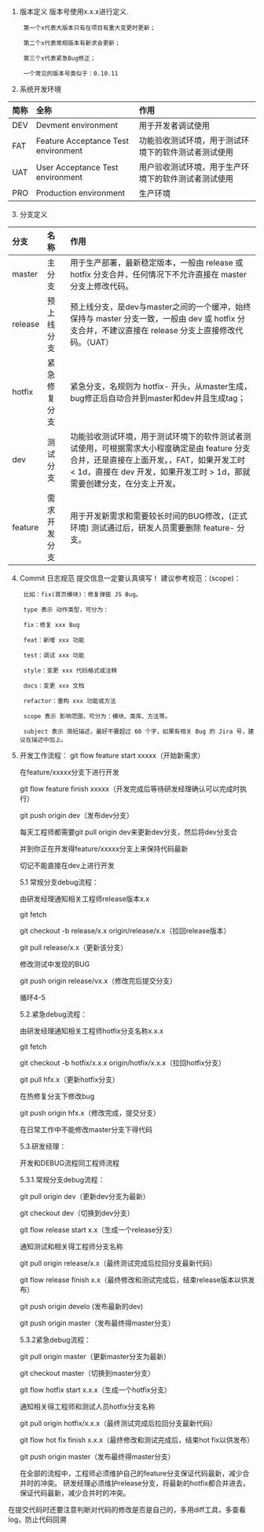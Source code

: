 1. 版本定义
版本号使用x.x.x进行定义.

        第一个x代表大版本只有在项目有重大变更时更新；

        第二个x代表常规版本有新求会更新；

        第三个x代表紧急Bug修正；

        一个常见的版本号类似于：0.10.11

2. 系统开发环境

|简称	                      |全称	                             |作用                                                           |
| :---------------------------| :------------------------------ | :----------------------------------------------------------- |
|DEV	|Devment environment	|用于开发者调试使用|
|FAT	|Feature Acceptance Test environment	|功能验收测试环境，用于测试环境下的软件测试者测试使用|
|UAT	|User Acceptance Test environment	|用户验收测试环境，用于生产环境下的软件测试者测试使用|
|PRO	|Production environment	|生产环境|
3. 分支定义

| 分支	             | 名称	                                            |作用                               |
| :---------------------------| :----------------------------------- | :----------------------------------------------------------- |
|master	|主分支	|用于生产部署，最新稳定版本，一般由 release 或 hotfix 分支合并，任何情况下不允许直接在 master 分支上修改代码。|
|release	|预上线分支	|预上线分支，是dev与master之间的一个缓冲，始终保持与 master 分支一致，一般由 dev 或 hotfix 分支合并，不建议直接在 release 分支上直接修改代码。（UAT）|
|hotfix	|紧急修复分支	|紧急分支，名规则为 hotfix- 开头，从master生成，bug修正后自动合并到master和dev并且生成tag；|
|dev	|测试分支	|功能验收测试环境，用于测试环境下的软件测试者测试使用，可根据需求大小程度确定是由 feature 分支合并，还是直接在上面开发。，FAT，如果开发工时 < 1d，直接在 dev 开发，如果开发工时 > 1d，那就需要创建分支，在分支上开发。|
|feature	|需求开发分支	|用于开发新需求和需要较长时间的BUG修改，(正式环境) 测试通过后，研发人员需要删除 feature- 分支。|
4. Commit 日志规范
提交信息一定要认真填写！
建议参考规范：(scope)：

        比如：fix(首页模块)：修复弹窗 JS Bug。

        type 表示 动作类型，可分为：

        fix：修复 xxx Bug

        feat：新增 xxx 功能

        test：调试 xxx 功能

        style：变更 xxx 代码格式或注释

        docs：变更 xxx 文档

        refactor：重构 xxx 功能或方法

        scope 表示 影响范围，可分为：模块、类库、方法等。

        subject 表示 简短描述，最好不要超过 60 个字，如果有相关 Bug 的 Jira 号，建议在描述中加上。

5. 开发工作流程：
git flow feature start xxxxx（开始新需求）

    在feature/xxxxx分支下进行开发

    git flow feature finish xxxxx（开发完成后等待研发经理确认可以完成时执行）

    git push origin dev（发布dev分支）

    每天工程师都需要git pull origin dev来更新dev分支，然后将dev分支合

    并到你正在开发得feature/xxxxx分支上来保持代码最新

    切记不能直接在dev上进行开发

    5.1 常规分支debug流程：

    由研发经理通知相关工程师release版本x.x
    
    git fetch
    
    git checkout -b release/x.x origin/release/x.x（拉回release版本）
    
    git pull release/x.x（更新该分支）
    
    修改测试中发现的BUG
    
    git push origin release/vx.x（修改完后提交分支）
    
    循环4-5
    
    5.2.紧急debug流程：
    
    由研发经理通知相关工程师hotfix分支名称x.x.x
    
    git fetch
    
    git checkout -b hotfix/x.x.x origin/hotfix/x.x.x（拉回hotfix分支）
    
    git pull hfx.x（更新hotfix分支）
    
    在热修复分支下修改bug
    
    git push origin hfx.x（修改完成，提交分支）
    
    在日常工作中不能修改master分支下得代码
    
    5.3.研发经理：
    
    开发和DEBUG流程同工程师流程

    5.3.1.常规分支debug流程：
    
    git pull origin dev（更新dev分支为最新）
    
    git checkout dev（切换到dev分支）
    
    git flow release start x.x（生成一个release分支）
    
    通知测试和相关得工程师分支名称
    
    git pull origin release/x.x（最终测试完成后拉回分支最新代码）
    
    git flow release finish x.x（最终修改和测试完成后，结束release版本以供发
    布）
    
    git push origin develo (发布最新的dev)
    
    git push origin master（发布最终得master分支）
    
    5.3.2紧急debug流程：
    
    git pull origin master（更新master分支为最新）
    
    git checkout master（切换到master分支）
    
    git flow hotfix start x.x.x（生成一个hotfix分支）
    
    通知相关得工程师和测试人员hotfix分支名称
    
    git pull origin hotfix/x.x.x（最终测试完成后拉回分支最新代码）
    
    git flow hot fix finish x.x.x（最终修改和测试完成后，结束hot fix以供发布）
    
    git push origin master（发布最终得master分支）
    
    在全部的流程中，工程师必须维护自己的feature分支保证代码最新，减少合并时的冲突。
    研发经理必须维护release分支，将最新的hotfix都合并进去，保证代码最新，减少合并时的冲突。

在提交代码时还要注意判断对代码的修改是否是自己的，多用diff工具，多查看log，防止代码回溯